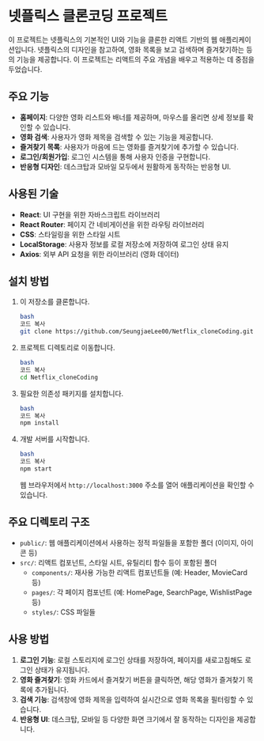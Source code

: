 # 넷플릭스 클론코딩 프로젝트

이 프로젝트는 넷플릭스의 기본적인 UI와 기능을 클론한 리액트 기반의 웹 애플리케이션입니다. 넷플릭스의 디자인을 참고하여, 영화 목록을 보고 검색하며 즐겨찾기하는 등의 기능을 제공합니다. 이 프로젝트는 리액트의 주요 개념을 배우고 적용하는 데 중점을 두었습니다.

## 주요 기능

- **홈페이지**: 다양한 영화 리스트와 배너를 제공하며, 마우스를 올리면 상세 정보를 확인할 수 있습니다.
- **영화 검색**: 사용자가 영화 제목을 검색할 수 있는 기능을 제공합니다.
- **즐겨찾기 목록**: 사용자가 마음에 드는 영화를 즐겨찾기에 추가할 수 있습니다.
- **로그인/회원가입**: 로그인 시스템을 통해 사용자 인증을 구현합니다.
- **반응형 디자인**: 데스크탑과 모바일 모두에서 원활하게 동작하는 반응형 UI.

## 사용된 기술

- **React**: UI 구현을 위한 자바스크립트 라이브러리
- **React Router**: 페이지 간 네비게이션을 위한 라우팅 라이브러리
- **CSS**: 스타일링을 위한 스타일 시트
- **LocalStorage**: 사용자 정보를 로컬 저장소에 저장하여 로그인 상태 유지
- **Axios**: 외부 API 요청을 위한 라이브러리 (영화 데이터)

## 설치 방법

1. 이 저장소를 클론합니다.

   ```bash
   bash
   코드 복사
   git clone https://github.com/SeungjaeLee00/Netflix_cloneCoding.git

   ```

2. 프로젝트 디렉토리로 이동합니다.

   ```bash
   bash
   코드 복사
   cd Netflix_cloneCoding

   ```

3. 필요한 의존성 패키지를 설치합니다.

   ```bash
   bash
   코드 복사
   npm install

   ```

4. 개발 서버를 시작합니다.

   ```bash
   bash
   코드 복사
   npm start

   ```

   웹 브라우저에서 `http://localhost:3000` 주소를 열어 애플리케이션을 확인할 수 있습니다.

## 주요 디렉토리 구조

- `public/`: 웹 애플리케이션에서 사용하는 정적 파일들을 포함한 폴더 (이미지, 아이콘 등)
- `src/`: 리액트 컴포넌트, 스타일 시트, 유틸리티 함수 등이 포함된 폴더
  - `components/`: 재사용 가능한 리액트 컴포넌트들 (예: Header, MovieCard 등)
  - `pages/`: 각 페이지 컴포넌트 (예: HomePage, SearchPage, WishlistPage 등)
  - `styles/`: CSS 파일들

## 사용 방법

1. **로그인 기능**: 로컬 스토리지에 로그인 상태를 저장하여, 페이지를 새로고침해도 로그인 상태가 유지됩니다.
2. **영화 즐겨찾기**: 영화 카드에서 즐겨찾기 버튼을 클릭하면, 해당 영화가 즐겨찾기 목록에 추가됩니다.
3. **검색 기능**: 검색창에 영화 제목을 입력하여 실시간으로 영화 목록을 필터링할 수 있습니다.
4. **반응형 UI**: 데스크탑, 모바일 등 다양한 화면 크기에서 잘 동작하는 디자인을 제공합니다.
